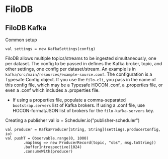 # FiloDB
## FiloDB Kafka

Common setup

    val settings = new KafkaSettings(config)
    

FiloDB allows multiple topics/streams to be ingested simultaneously, one per dataset.  The config to be passed in defines the Kafka broker, topic, and other settings, one config per dataset/stream.  An example is in `kafka/src/main/resources/example-source.conf`.  The configuration is a Typesafe Config object. If you use the `filo-cli`, you pass in the name of this config file, which may be a Typesafe HOCON .conf, a .properties file, or even a .conf which includes a .properties file.

* If using a properties file, populate a comma-separated `bootstrap.servers` list of Kafka brokers.  If using a .conf file, use HOCON-format/JSON list of brokers for the `filo-kafka-servers` key.

Creating a publisher
    val io = Scheduler.io("publisher-scheduler")
    
    val producer = KafkaProducer[String, String](settings.producerConfig, io)
    val pushT = Observable.range(0, 1000)
            .map(msg => new ProducerRecord(topic, "obs", msg.toString))
            .bufferIntrospective(1024)
            .consumeWith(producer)